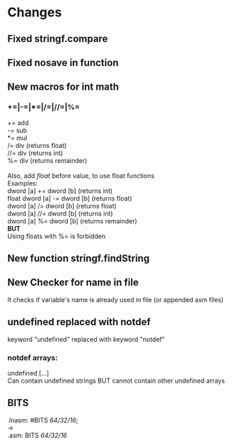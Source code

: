 # Changes
## Fixed stringf.compare
## Fixed **nosave** in function
## New macros for int math
### +=\|-=\|\*=\|/=\|//=\|%=
+=  add<br />
-=  sub<br />
\*=  mul<br />
/= 	div (returns float)<br />
//= div (returns int)<br />
%=  div (returns remainder)<br /><br />
Also, add *float* before value, to use float functions<br />
Examples:<br />
	dword \[a\] += dword \[b\] (returns int)<br />
	float dword \[a\] -= dword \[b\] (returns float)
<br />
	dword \[a\] /= dword \[b\] (returns float)<br />
	dword \[a\] //= dword \[b\] (returns int)<br />
	dword \[a\] %= dword \[b\] (returns remainder)<br />
**BUT**<br />
Using floats with %= is forbidden

## New function stringf.findString
## New Checker for name in file
It checks if variable's name is already used in file (or appended asm files)
## undefined replaced with notdef
keyword "undefined" replaced with keyword "notdef"
### notdef arrays:
undefined \[...\]<br />
Can contain undefined strings BUT cannot contain other undefined arrays
## BITS
.lnasm: #BITS *64/32/16*;<br />
-><br />
.asm:   BITS *64/32/16*